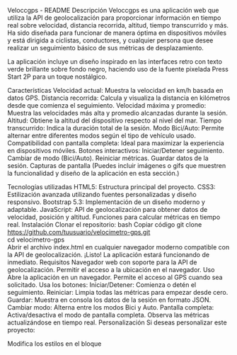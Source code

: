 Veloccgps - README
Descripción
Veloccgps es una aplicación web que utiliza la API de geolocalización para proporcionar información en tiempo real sobre velocidad, distancia recorrida, altitud, tiempo transcurrido y más. Ha sido diseñada para funcionar de manera óptima en dispositivos móviles y está dirigida a ciclistas, conductores, y cualquier persona que desee realizar un seguimiento básico de sus métricas de desplazamiento.

La aplicación incluye un diseño inspirado en las interfaces retro con texto verde brillante sobre fondo negro, haciendo uso de la fuente pixelada Press Start 2P para un toque nostálgico.

Características
Velocidad actual: Muestra la velocidad en km/h basada en datos GPS.
Distancia recorrida: Calcula y visualiza la distancia en kilómetros desde que comienza el seguimiento.
Velocidad máxima y promedio: Muestra las velocidades más alta y promedio alcanzadas durante la sesión.
Altitud: Obtiene la altitud del dispositivo respecto al nivel del mar.
Tiempo transcurrido: Indica la duración total de la sesión.
Modo Bici/Auto: Permite alternar entre diferentes modos según el tipo de vehículo usado.
Compatibilidad con pantalla completa: Ideal para maximizar la experiencia en dispositivos móviles.
Botones interactivos:
Iniciar/Detener seguimiento.
Cambiar de modo (Bici/Auto).
Reiniciar métricas.
Guardar datos de la sesión.
Capturas de pantalla
(Puedes incluir imágenes o gifs que muestren la funcionalidad y diseño de la aplicación en esta sección.)

Tecnologías utilizadas
HTML5: Estructura principal del proyecto.
CSS3: Estilización avanzada utilizando fuentes personalizadas y diseño responsivo.
Bootstrap 5.3: Implementación de un diseño moderno y adaptable.
JavaScript:
API de geolocalización para obtener datos de velocidad, posición y altitud.
Funciones para calcular métricas en tiempo real.
Instalación
Clonar el repositorio:
bash
Copiar código
git clone https://github.com/tuusuario/velocimetro-gps.git  
cd velocimetro-gps  
Abrir el archivo index.html en cualquier navegador moderno compatible con la API de geolocalización.
¡Listo! La aplicación estará funcionando de inmediato.
Requisitos
Navegador web con soporte para la API de geolocalización.
Permitir el acceso a la ubicación en el navegador.
Uso
Abre la aplicación en un navegador.
Permite el acceso al GPS cuando sea solicitado.
Usa los botones:
Iniciar/Detener: Comienza o detén el seguimiento.
Reiniciar: Limpia todas las métricas para empezar desde cero.
Guardar: Muestra en consola los datos de la sesión en formato JSON.
Cambiar modo: Alterna entre los modos Bici y Auto.
Pantalla completa: Activa/desactiva el modo de pantalla completa.
Observa las métricas actualizándose en tiempo real.
Personalización
Si deseas personalizar este proyecto:

Modifica los estilos en el bloque <style> o crea un archivo CSS independiente.
Cambia las funciones en el bloque <script> para incluir nuevas métricas.
Implementa mejoras en el diseño de la interfaz con Bootstrap o CSS puro.
Notas importantes
La velocidad puede mostrar "0" si el GPS no recibe datos precisos (por ejemplo, dentro de edificios).
El proyecto está diseñado para dispositivos con GPS habilitado.
Las métricas son aproximadas y no deben ser utilizadas para cálculos precisos o legales.
Posibles mejoras
Agregar soporte para guardar datos en una base de datos o archivo local.
Implementar gráficos para visualizar la evolución de las métricas.
Crear una versión PWA (Progressive Web App) para instalar la aplicación en dispositivos móviles.
Traducir la aplicación a otros idiomas.
Optimizar el código para reducir el consumo de batería en dispositivos móviles.
Licencia
Este proyecto se distribuye bajo la licencia MIT. Siéntete libre de usar, modificar y compartir, siempre y cuando menciones al autor original.

Contribuciones
¡Las contribuciones son bienvenidas! Si tienes sugerencias, errores o mejoras, abre un issue o envía un pull request.

Autor
@Emiliando
2024

